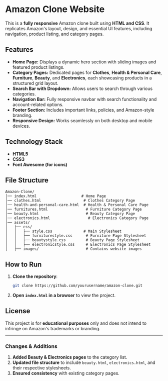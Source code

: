 
# **Amazon Clone Website**

This is a **fully responsive** Amazon clone built using **HTML and CSS**. It replicates Amazon's layout, design, and essential UI features, including navigation, product listing, and category pages.

## **Features**
- **Home Page:** Displays a dynamic hero section with sliding images and featured product listings.
- **Category Pages:** Dedicated pages for **Clothes**, **Health & Personal Care**, **Furniture**, **Beauty**, and **Electronics**, each showcasing products in a structured grid layout.
- **Search Bar with Dropdown:** Allows users to search through various categories.
- **Navigation Bar:** Fully responsive navbar with search functionality and account-related options.
- **Footer Section:** Includes important links, policies, and Amazon-style branding.
- **Responsive Design:** Works seamlessly on both desktop and mobile devices.

## **Technology Stack**
- **HTML5**
- **CSS3**
- **Font Awesome (for icons)**

## **File Structure**
```
Amazon-Clone/
│── index.html                    # Home Page
│── clothes.html                   # Clothes Category Page
│── health-and-personal-care.html  # Health & Personal Care Page
│── furnitures.html                 # Furniture Category Page
│── beauty.html                     # Beauty Category Page
│── electronics.html                 # Electronics Category Page
│── assets/
│   ├── css/
│   │   ├── style.css              # Main Stylesheet
│   │   ├── furniturestyle.css      # Furniture Page Stylesheet
│   │   ├── beautystyle.css         # Beauty Page Stylesheet
│   │   ├── electronicstyle.css     # Electronics Page Stylesheet
│   ├── images/                     # Contains website images
```

## **How to Run**
1. **Clone the repository**:
   ```sh
   git clone https://github.com/yourusername/amazon-clone.git
   ```
2. **Open `index.html` in a browser** to view the project.

## **License**
This project is for **educational purposes** only and does not intend to infringe on Amazon's trademarks or branding.

---

### **Changes & Additions**
1. **Added Beauty & Electronics pages** to the category list.
2. **Updated file structure** to include `beauty.html`, `electronics.html`, and their respective stylesheets.
3. **Ensured consistency** with existing category pages.
